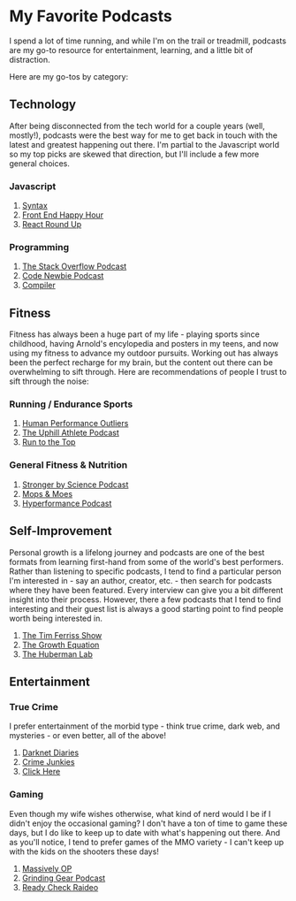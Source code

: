 # My Favorite Podcasts
I spend a lot of time running, and while I'm on the trail or treadmill, podcasts are my go-to resource for entertainment, learning, and a little bit of distraction. 

Here are my go-tos by category:


## Technology
After being disconnected from the tech world for a couple years (well, mostly!), podcasts were the best way for me to get back in touch with the latest and greatest happening out there. I'm partial to the Javascript world so my top picks are skewed that direction, but I'll include a few more general choices.

### Javascript
1. [Syntax](https://syntax.fm/)
1. [Front End Happy Hour](https://frontendhappyhour.com/)
1. [React Round Up](https://topenddevs.com/podcasts/react-round-up)

### Programming
1. [The Stack Overflow Podcast](https://stackoverflow.blog/podcast/)
1. [Code Newbie Podcast](https://www.codenewbie.org/podcast)
1. [Compiler](https://www.redhat.com/en/compiler-podcast)

## Fitness
Fitness has always been a huge part of my life - playing sports since childhood, having Arnold's encylopedia and posters in my teens, and now using my fitness to advance my outdoor pursuits. Working out has always been the perfect recharge for my brain, but the content out there can be overwhelming to sift through. Here are recommendations of people I trust to sift through the noise:

### Running / Endurance Sports
1. [Human Performance Outliers](https://humanperformanceoutliers.libsyn.com/)
1. [The Uphill Athlete Podcast](https://uphillathlete.com/podcast/)
1. [Run to the Top](https://runnersconnect.net/running-podcast/)

### General Fitness & Nutrition
1. [Stronger by Science Podcast](https://www.sbspod.com/)
1. [Mops & Moes](https://linktr.ee/mopsnmoes)
1. [Hyperformance Podcast](https://hyperformancepodcast.libsyn.com/)


## Self-Improvement
Personal growth is a lifelong journey and podcasts are one of the best formats from learning first-hand from some of the world's best performers. Rather than listening to specific podcasts, I tend to find a particular person I'm interested in - say an author, creator, etc. - then search for podcasts where they have been featured. Every interview can give you a bit different insight into their process. However, there a few podcasts that I tend to find interesting and their guest list is always a good starting point to find people worth being interested in.

1. [The Tim Ferriss Show](https://tim.blog/podcast/)
1. [The Growth Equation](https://thegrowtheq.com/gepodcast/)
1. [The Huberman Lab](https://hubermanlab.com/welcome-to-the-huberman-lab-podcast/)


## Entertainment 

### True Crime
I prefer entertainment of the morbid type - think true crime, dark web, and mysteries - or even better, all of the above!
1. [Darknet Diaries](https://darknetdiaries.com/)
1. [Crime Junkies](https://crimejunkiepodcast.com/)
1. [Click Here](https://therecord.media/podcast/)

### Gaming
Even though my wife wishes otherwise, what kind of nerd would I be if I didn't enjoy the occasional gaming? I don't have a ton of time to game these days, but I do like to keep up to date with what's happening out there. And as you'll notice, I tend to prefer games of the MMO variety - I can't keep up with the kids on the shooters these days!
1. [Massively OP](https://massivelyop.com/podcast/)
1. [Grinding Gear Podcast](https://amove.tv/itnblog)
1. [Ready Check Raideo](https://www.readycheckraideo.com/)